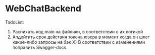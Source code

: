 # WebChatBackend
TodoList:
1) Распихать код main на файлики, в cоответствии с их логикой
7) Апдейтить срок действия токена юзера в момент когда он шлет какие-либо запросы на бэк
X) В соответствии с изменениями поправить Swagger-docs
